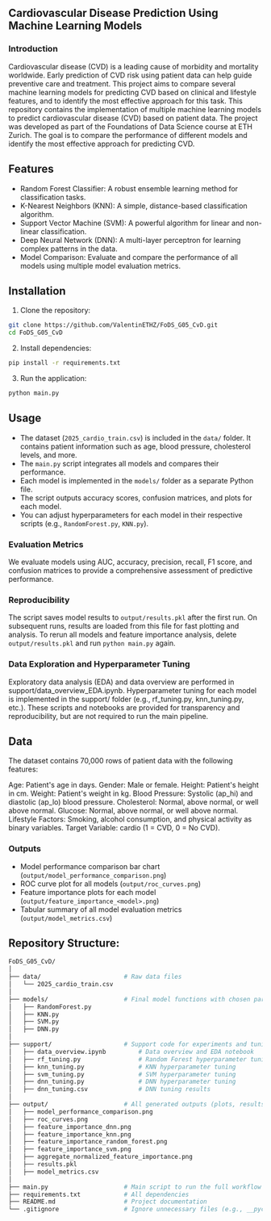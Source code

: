 ## Cardiovascular Disease Prediction Using Machine Learning Models

### Introduction
Cardiovascular disease (CVD) is a leading cause of morbidity and mortality worldwide. Early prediction of CVD risk using patient data can help guide preventive care and treatment. 
This project aims to compare several machine learning models for predicting CVD based on clinical and lifestyle features, and to identify the most effective approach for this task.
This repository contains the implementation of multiple machine learning models to predict cardiovascular disease (CVD) based on patient data. 
The project was developed as part of the Foundations of Data Science course at ETH Zurich. 
The goal is to compare the performance of different models and identify the most effective approach for predicting CVD.

## Features
- Random Forest Classifier: A robust ensemble learning method for classification tasks.
- K-Nearest Neighbors (KNN): A simple, distance-based classification algorithm.
- Support Vector Machine (SVM): A powerful algorithm for linear and non-linear classification.
- Deep Neural Network (DNN): A multi-layer perceptron for learning complex patterns in the data.
- Model Comparison: Evaluate and compare the performance of all models using multiple model evaluation metrics. 

## Installation
1. Clone the repository:
```bash
git clone https://github.com/ValentinETHZ/FoDS_G05_CvD.git
cd FoDS_G05_CvD 
``` 
2. Install dependencies:
```bash
pip install -r requirements.txt  
```
3. Run the application:
```bash
python main.py
```
## Usage
- The dataset (`2025_cardio_train.csv`) is included in the `data/` folder. It contains patient information such as age, blood pressure, cholesterol levels, and more.
- The `main.py` script integrates all models and compares their performance.
- Each model is implemented in the `models/` folder as a separate Python file.
- The script outputs accuracy scores, confusion matrices, and plots for each model.
- You can adjust hyperparameters for each model in their respective scripts (e.g., `RandomForest.py`, `KNN.py`).

### Evaluation Metrics
We evaluate models using AUC, accuracy, precision, recall, F1 score, and confusion matrices to provide a comprehensive assessment of predictive performance.

### Reproducibility
The script saves model results to `output/results.pkl` after the first run. On subsequent runs, results are loaded from this file for fast plotting and analysis. To rerun all models and feature importance analysis, delete `output/results.pkl` and run `python main.py` again.

### Data Exploration and Hyperparameter Tuning
Exploratory data analysis (EDA) and data overview are performed in support/data_overview_EDA.ipynb.
Hyperparameter tuning for each model is implemented in the support/ folder (e.g., rf_tuning.py, knn_tuning.py, etc.).
These scripts and notebooks are provided for transparency and reproducibility, but are not required to run the main pipeline.

## Data
The dataset contains 70,000 rows of patient data with the following features:

Age: Patient's age in days.
Gender: Male or female.
Height: Patient's height in cm.
Weight: Patient's weight in kg.
Blood Pressure: Systolic (ap_hi) and diastolic (ap_lo) blood pressure.
Cholesterol: Normal, above normal, or well above normal.
Glucose: Normal, above normal, or well above normal.
Lifestyle Factors: Smoking, alcohol consumption, and physical activity as binary variables. 
Target Variable: cardio (1 = CVD, 0 = No CVD).

### Outputs
- Model performance comparison bar chart (`output/model_performance_comparison.png`)
- ROC curve plot for all models (`output/roc_curves.png`)
- Feature importance plots for each model (`output/feature_importance_<model>.png`)
- Tabular summary of all model evaluation metrics (`output/model_metrics.csv`)


## Repository Structure: 
```bash
FoDS_G05_CvD/
│
├── data/                       # Raw data files
│   └── 2025_cardio_train.csv
│
├── models/                     # Final model functions with chosen parameters
│   ├── RandomForest.py
│   ├── KNN.py
│   ├── SVM.py
│   ├── DNN.py
│
├── support/                    # Support code for experiments and tuning
│   ├── data_overview.ipynb         # Data overview and EDA notebook
│   ├── rf_tuning.py                # Random Forest hyperparameter tuning
│   ├── knn_tuning.py               # KNN hyperparameter tuning
│   ├── svm_tuning.py               # SVM hyperparameter tuning
│   ├── dnn_tuning.py               # DNN hyperparameter tuning
│   ├── dnn_tuning.csv              # DNN tuning results 
│
├── output/                     # All generated outputs (plots, results, etc.)
│   ├── model_performance_comparison.png
│   ├── roc_curves.png
│   ├── feature_importance_dnn.png
│   ├── feature_importance_knn.png
│   ├── feature_importance_random_forest.png
│   ├── feature_importance_svm.png
│   ├── aggregate_normalized_feature_importance.png
│   ├── results.pkl
│   ├── model_metrics.csv
│
├── main.py                     # Main script to run the full workflow
├── requirements.txt            # All dependencies
├── README.md                   # Project documentation
└── .gitignore                  # Ignore unnecessary files (e.g., __pycache__, .DS_Store)
```  
